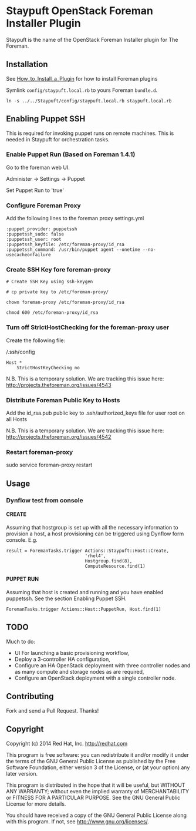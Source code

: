 # Staypuft OpenStack Foreman Installer Plugin

Staypuft is the name of the OpenStack Foreman Installer plugin for The Foreman.

## Installation

See [How_to_Install_a_Plugin](http://projects.theforeman.org/projects/foreman/wiki/How_to_Install_a_Plugin)
for how to install Foreman plugins

Symlink `config/staypuft.local.rb` to yours Foreman `bundle.d`.

    ln -s ../../Staypuft/config/staypuft.local.rb staypuft.local.rb

## Enabling Puppet SSH

This is required for invoking puppet runs on remote machines.
This is needed in Staypuft for orchestration tasks.

### Enable Puppet Run (Based on Foreman 1.4.1)

Go to the foreman web UI.  

Administer -> Settings -> Puppet

Set Puppet Run to 'true'

### Configure Foreman Proxy

Add the following lines to the foreman proxy settings.yml

```
:puppet_provider: puppetssh
:puppetssh_sudo: false
:puppetssh_user: root
:puppetssh_keyfile: /etc/foreman-proxy/id_rsa
:puppetssh_command: /usr/bin/puppet agent --onetime --no-usecacheonfailure
```

### Create SSH Key fore foreman-proxy

```
# Create SSH Key using ssh-keygen

# cp private key to /etc/foreman-proxy/

chown foreman-proxy /etc/foreman-proxy/id_rsa

chmod 600 /etc/foreman-proxy/id_rsa
```

### Turn off StrictHostChecking for the foreman-proxy user

Create the following file:

<foreman HOME directory>/.ssh/config
```
Host *
    StrictHostKeyChecking no
```

N.B. This is a temporary solution.  We are tracking this issue here: http://projects.theforeman.org/issues/4543

### Distribute Foreman Public Key to Hosts

Add the id_rsa.pub public key to .ssh/authorized_keys file for user root on all Hosts

N.B. This is a temporary solution. We are tracking this issue here: http://projects.theforeman.org/issues/4542

### Restart foreman-proxy

sudo service foreman-proxy restart

## Usage

### Dynflow test from console

#### CREATE

Assuming that hostgroup is set up with all the necessary information to provision a host, a host provisioning can be triggered using Dynflow form console. E.g.

    result = ForemanTasks.trigger Actions::Staypuft::Host::Create,
                                  'rhel4',
                                  Hostgroup.find(8),
                                  ComputeResource.find(1)

#### PUPPET RUN

Assuming that host is created and running and you have enabled puppetssh.  See the section Enabling Puppet SSH.

    ForemanTasks.trigger Actions::Host::PuppetRun, Host.find(1)

## TODO

Much to do:
* UI For launching a basic provisioning workflow,
* Deploy a 3-controller HA configuration,
* Configure an HA OpenStack deployment with three controller nodes and as many compute and storage nodes as are required,
* Configure an OpenStack deployment with a single controller node.

## Contributing

Fork and send a Pull Request. Thanks!

## Copyright

Copyright (c) 2014 Red Hat, Inc. http://redhat.com

This program is free software: you can redistribute it and/or modify
it under the terms of the GNU General Public License as published by
the Free Software Foundation, either version 3 of the License, or
(at your option) any later version.

This program is distributed in the hope that it will be useful,
but WITHOUT ANY WARRANTY; without even the implied warranty of
MERCHANTABILITY or FITNESS FOR A PARTICULAR PURPOSE.  See the
GNU General Public License for more details.

You should have received a copy of the GNU General Public License
along with this program.  If not, see <http://www.gnu.org/licenses/>.

